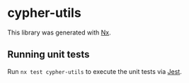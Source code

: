 # cypher-utils

This library was generated with [Nx](https://nx.dev).

## Running unit tests

Run `nx test cypher-utils` to execute the unit tests via [Jest](https://jestjs.io).
